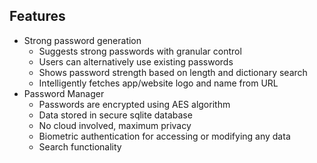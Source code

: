## Features
* Strong password generation  
  * Suggests strong passwords with granular control  
  * Users can alternatively use existing passwords  
  * Shows password strength based on length and dictionary search  
  * Intelligently fetches app/website logo and name from URL
* Password Manager  
  * Passwords are encrypted using AES algorithm  
  * Data stored in secure sqlite database  
  * No cloud involved, maximum privacy  
  * Biometric authentication for accessing or modifying any data  
  * Search functionality  
